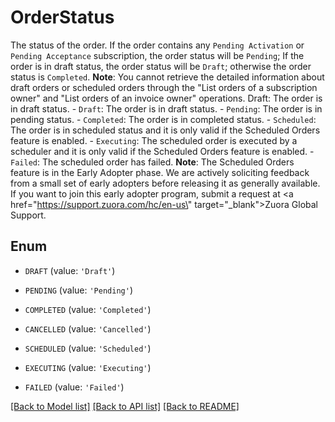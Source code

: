 # OrderStatus

The status of the order. If the order contains any `Pending Activation` or `Pending Acceptance` subscription, the order status will be `Pending`; If the order is in draft status, the order status will be `Draft`; otherwise the order status is `Completed`.  **Note**: You cannot retrieve the detailed information about draft orders or scheduled orders through the \"List orders of a subscription owner\" and  \"List orders of an invoice owner\" operations.  Draft: The order is in draft status. - `Draft`: The order is in draft status. - `Pending`: The order is in pending status. - `Completed`: The order is in completed status. - `Scheduled`: The order is in scheduled status and it is only valid if the Scheduled Orders feature is enabled. - `Executing`: The scheduled order is executed by a scheduler and it is only valid if the Scheduled Orders feature is enabled. - `Failed`: The scheduled order has failed.  **Note**: The Scheduled Orders feature is in the Early Adopter phase. We are actively soliciting feedback from a small set of early adopters before releasing it as generally available. If you want to join this early adopter program, submit a request at <a href=\"https://support.zuora.com/hc/en-us\" target=\"_blank\">Zuora Global Support</a>. 

## Enum

* `DRAFT` (value: `'Draft'`)

* `PENDING` (value: `'Pending'`)

* `COMPLETED` (value: `'Completed'`)

* `CANCELLED` (value: `'Cancelled'`)

* `SCHEDULED` (value: `'Scheduled'`)

* `EXECUTING` (value: `'Executing'`)

* `FAILED` (value: `'Failed'`)

[[Back to Model list]](../README.md#documentation-for-models) [[Back to API list]](../README.md#documentation-for-api-endpoints) [[Back to README]](../README.md)


